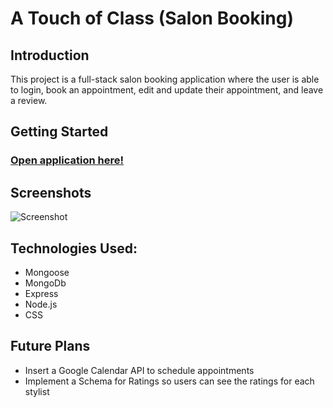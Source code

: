 #  A Touch of Class (Salon Booking) 

## Introduction

This project is a full-stack salon booking application where the user is able to login, book an appointment, edit and update their appointment, and leave a review.


## Getting Started

### [Open application here!]()

## Screenshots

![Screenshot](https://i.imgur.com/q8kHKFI.jpg)


## Technologies Used:

* Mongoose
* MongoDb
* Express
* Node.js
* CSS


## Future Plans

* Insert a Google Calendar API to schedule appointments
* Implement a Schema for Ratings so users can see the ratings for each stylist



